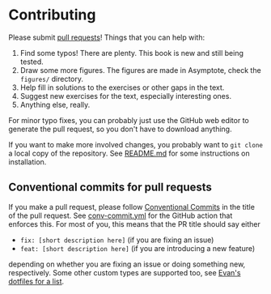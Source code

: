 # Contributing

Please submit [pull requests](https://github.com/vEnhance/1802/pulls)!
Things that you can help with:

1. Find some typos! There are plenty. This book is new and still being tested.
2. Draw some more figures. The figures are made in Asymptote, check the
   `figures/` directory.
3. Help fill in solutions to the exercises or other gaps in the text.
4. Suggest new exercises for the text, especially interesting ones.
5. Anything else, really.

For minor typo fixes, you can probably just use the GitHub web editor
to generate the pull request,
so you don't have to download anything.

If you want to make more involved changes,
you probably want to `git clone` a local copy of the repository.
See [README.md](README.md) for some instructions on installation.

## Conventional commits for pull requests

If you make a pull request, please follow
[Conventional Commits](https://www.conventionalcommits.org/en/v1.0.0/)
in the title of the pull request.
See [conv-commit.yml](.github/workflows/conv-commit.yml)
for the GitHub action that enforces this.
For most of you, this means that the PR title should say either

- `fix: [short description here]` (if you are fixing an issue)
- `feat: [short description here]` (if you are introducing a new feature)

depending on whether you are fixing an issue or doing something new,
respectively. Some other custom types are supported too,
see [Evan's dotfiles for a list](https://github.com/vEnhance/dotfiles/blob/main/commit-types.md).
